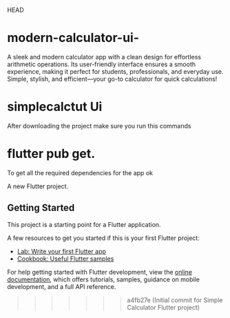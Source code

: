 HEAD
# modern-calculator-ui-
A sleek and modern calculator app with a clean design for effortless arithmetic operations. Its user-friendly interface ensures a smooth experience, making it perfect for students, professionals, and everyday use. Simple, stylish, and efficient—your go-to calculator for quick calculations!

# simplecalctut Ui 
After downloading the project make sure you run this commands
# flutter pub get. 
To get all the required dependencies for the app ok

A new Flutter project.

## Getting Started

This project is a starting point for a Flutter application.

A few resources to get you started if this is your first Flutter project:

- [Lab: Write your first Flutter app](https://docs.flutter.dev/get-started/codelab)
- [Cookbook: Useful Flutter samples](https://docs.flutter.dev/cookbook)

For help getting started with Flutter development, view the
[online documentation](https://docs.flutter.dev/), which offers tutorials,
samples, guidance on mobile development, and a full API reference.
>>>>>>> a4fb27e (Initial commit for Simple Calculator Flutter project)

